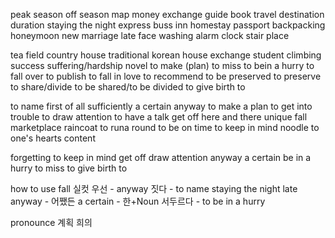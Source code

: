 peak season
off season
map
money exchange
guide book
travel destination
duration
staying the night
express buss
inn
homestay
passport
backpacking
honeymoon
new marriage
late
face washing
alarm clock
stair
place

tea field
country house
traditional korean house
exchange student
climbing
success
suffering/hardship
novel
to make (plan)
to miss
to bein a hurry
to fall over
to publish
to fall in love
to recommend
to be preserved
to preserve
to share/divide
to be shared/to be divided
to give birth to

to name
first of all
sufficiently
a certain
anyway
to make a plan
to get into trouble
to draw attention
to have a talk
get off
here and there
unique
fall
marketplace
raincoat
to runa round
to be on time
to keep in mind
noodle
to one's hearts content

forgetting
to keep in mind
get off
draw attention
anyway
a certain
be in a hurry
to miss
to give birth to

how to use
fall
실컷
우선 - anyway
짓다 - to name
staying the night
late
anyway - 어쨌든
a certain - 한+Noun
서두르다 - to be in a hurry

pronounce
계획
희의
